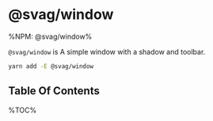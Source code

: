 # @svag/window

%NPM: @svag/window%

`@svag/window` is A simple window with a shadow and toolbar.

```sh
yarn add -E @svag/window
```

## Table Of Contents

%TOC%
